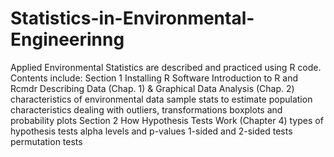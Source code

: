 # Statistics-in-Environmental-Engineerinng
Applied Environmental Statistics are described and practiced using R code. 
  Contents include: 
  Section 1
    Installing R Software
    Introduction to R and Rcmdr
    Describing Data (Chap. 1) & Graphical Data Analysis (Chap. 2)
      characteristics of environmental data
      sample stats to estimate population characteristics
      dealing with outliers, transformations
      boxplots and probability plots
  Section 2
     How Hypothesis Tests Work (Chapter 4)
       types of hypothesis tests
       alpha levels and p-values
       1-sided and 2-sided tests
       permutation tests
